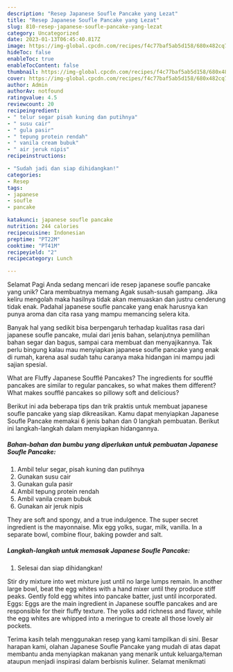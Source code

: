 ```yaml
---
description: "Resep Japanese Soufle Pancake yang Lezat"
title: "Resep Japanese Soufle Pancake yang Lezat"
slug: 810-resep-japanese-soufle-pancake-yang-lezat
category: Uncategorized
date: 2023-01-13T06:45:40.817Z
image: https://img-global.cpcdn.com/recipes/f4c77baf5ab5d158/680x482cq70/japanese-soufle-pancake-foto-resep-utama.jpg
hideToc: false
enableToc: true
enableTocContent: false
thumbnail: https://img-global.cpcdn.com/recipes/f4c77baf5ab5d158/680x482cq70/japanese-soufle-pancake-foto-resep-utama.jpg
cover: https://img-global.cpcdn.com/recipes/f4c77baf5ab5d158/680x482cq70/japanese-soufle-pancake-foto-resep-utama.jpg
author: Admin
authorAv: notfound
ratingvalue: 4.5
reviewcount: 20
recipeingredient:
- " telur segar pisah kuning dan putihnya"
- " susu cair"
- " gula pasir"
- " tepung protein rendah"
- " vanila cream bubuk"
- " air jeruk nipis"
recipeinstructions:

- "Sudah jadi dan siap dihidangkan!"
categories:
- Resep
tags:
- japanese
- soufle
- pancake

katakunci: japanese soufle pancake 
nutrition: 244 calories
recipecuisine: Indonesian
preptime: "PT22M"
cooktime: "PT41M"
recipeyield: "2"
recipecategory: Lunch

---
```



Selamat Pagi Anda sedang mencari ide resep japanese soufle pancake yang unik? Cara membuatnya memang Agak susah-susah gampang. Jika keliru mengolah maka hasilnya tidak akan memuaskan dan justru cenderung tidak enak. Padahal japanese soufle pancake yang enak harusnya kan punya aroma dan cita rasa yang mampu memancing selera kita.


Banyak hal yang sedikit bisa berpengaruh terhadap kualitas rasa dari japanese soufle pancake, mulai dari jenis bahan, selanjutnya pemilihan bahan segar dan bagus, sampai cara membuat dan menyajikannya. Tak perlu bingung kalau mau menyiapkan japanese soufle pancake yang enak di rumah, karena asal sudah tahu caranya maka hidangan ini mampu jadi sajian spesial.

What are Fluffy Japanese Soufflé Pancakes? The ingredients for soufflé pancakes are similar to regular pancakes, so what makes them different? What makes soufflé pancakes so pillowy soft and delicious?


Berikut ini ada beberapa tips dan trik praktis untuk membuat japanese soufle pancake yang siap dikreasikan. Kamu dapat menyiapkan Japanese Soufle Pancake memakai 6 jenis bahan dan 0 langkah pembuatan. Berikut ini langkah-langkah dalam menyiapkan hidangannya.

<!--inarticleads1-->

##### Bahan-bahan dan bumbu yang diperlukan untuk pembuatan Japanese Soufle Pancake:

1. Ambil  telur segar, pisah kuning dan putihnya
1. Gunakan  susu cair
1. Gunakan  gula pasir
1. Ambil  tepung protein rendah
1. Ambil  vanila cream bubuk
1. Gunakan  air jeruk nipis


They are soft and spongy, and a true indulgence. The super secret ingredient is the mayonnaise. Mix egg yolks, sugar, milk, vanilla. In a separate bowl, combine flour, baking powder and salt. 

<!--inarticleads2-->

##### Langkah-langkah untuk memasak Japanese Soufle Pancake:


1. Selesai dan siap dihidangkan!

Stir dry mixture into wet mixture just until no large lumps remain. In another large bowl, beat the egg whites with a hand mixer until they produce stiff peaks. Gently fold egg whites into pancake batter, just until incorporated. Eggs: Eggs are the main ingredient in Japanese souffle pancakes and are responsible for their fluffy texture. The yolks add richness and flavor, while the egg whites are whipped into a meringue to create all those lovely air pockets. 

Terima kasih telah menggunakan resep yang kami tampilkan di sini. Besar harapan kami, olahan Japanese Soufle Pancake yang mudah di atas dapat membantu anda menyiapkan makanan yang menarik untuk keluarga/teman ataupun menjadi inspirasi dalam berbisnis kuliner. Selamat menikmati
